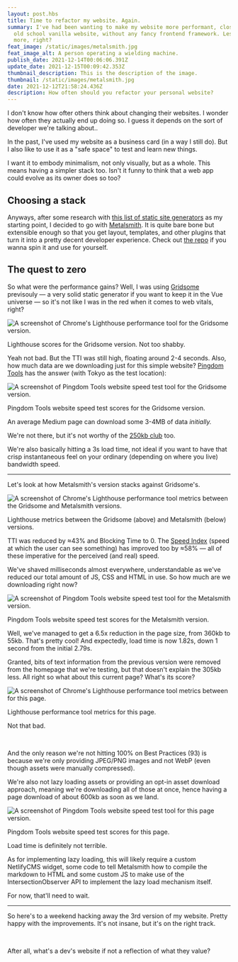 ```yaml
---
layout: post.hbs
title: Time to refactor my website. Again.
summary: I've had been wanting to make my website more performant, closer to an
  old school vanilla website, without any fancy frontend framework. Less is
  more, right?
feat_image: /static/images/metalsmith.jpg
feat_image_alt: A person operating a wielding machine.
publish_date: 2021-12-14T00:06:06.391Z
update_date: 2021-12-15T00:09:42.353Z
thumbnail_description: This is the description of the image.
thumbnail: /static/images/metalsmith.jpg
date: 2021-12-12T21:58:24.436Z
description: How often should you refactor your personal website?
---
```

I don't know how ofter others think about changing their websites. I wonder how often they actually end up doing so. I guess it depends on the sort of developer we're talking about..

In the past, I've used my website as a business card (in a way I still do). But I also like to use it as a "safe space" to test and learn new things.

I want it to embody minimalism, not only visually, but as a whole. This means having a simpler stack too. Isn't it funny to think that a web app could evolve as its owner does so too?

## Choosing a stack

Anyways, after some research with <a href="https://github.com/myles/awesome-static-generators" target="_blank">this list of static site generators</a> as my starting point, I decided to go with <a href="https://www.metalsmith.io/" target="_blank">Metalsmith</a>. It is quite bare bone but extensible enough so that you get layout, templates, and other plugins that turn it into a pretty decent developer experience. Check out <a href="https://github.com/mstrlaw/mstrlaw" target="_blank">the repo</a> if you wanna spin it and use for yourself.

## The quest to zero

So what were the performance gains? Well, I was using <a href="https://gridsome.org/" target="_blank">Gridsome</a> previsouly — a very solid static generator if you want to keep it in the Vue universe — so it's not like I was in the red when it comes to web vitals, right?

![A screenshot of Chrome's Lighthouse performance tool for the Gridsome version.](/static/images/old_lighthouse-min.jpg "Lighthouse scores for the Gridsome version. Not too shabby.")

<p class="u-ImageDescription">Lighthouse scores for the Gridsome version. Not too shabby.</p>

Yeah not bad. But the TTI was still high, floating around 2-4 seconds. Also, how much data are we downloading just for this simple website? <a href="https://tools.pingdom.com/" target="_blank">Pingdom Tools</a> has the answer (with Tokyo as the test location):

![A screenshot of Pingdom Tools website speed test tool for the Gridsome version.](/static/images/old_pingdom_tokyo-min.jpg "Pingdom Tools website speed test scores for the Gridsome version.")

<p class="u-ImageDescription">Pingdom Tools website speed test scores for the Gridsome version.</p>

An average Medium page can download some 3-4MB of data *initially.*

We're not there, but it's not worthy of the <a href="https://250kb.club/" target="_blank">250kb club</a> too.

We're also basically hitting a 3s load time, not ideal if you want to have that crisp instantaneous feel on your ordinary (depending on where you live) bandwidth speed.

<hr>

Let's look at how Metalsmith's version stacks against Gridsome's.

![A screenshot of Chrome's Lighthouse performance tool metrics between the Gridsome and Metalsmith versions.](/static/images/web_vitals_diference.png "Lighthouse metrics between the Gridsome (above) and Metalsmith (below) versions.")

<p class="u-ImageDescription">Lighthouse metrics between the Gridsome (above) and Metalsmith (below) versions.</p>

TTI was reduced by ≈43% and Blocking Time to 0. The <a href="https://web.dev/speed-index/" target="_blank">Speed Index</a> (speed at which the user can see something) has improved too by ≈58% — all of these imperative for the perceived (and real) speed.

We've shaved milliseconds almost everywhere, understandable as we've reduced our total amount of JS, CSS and HTML in use. So how much are we downloading right now?

![A screenshot of Pingdom Tools website speed test tool for the Metalsmith version.](/static/images/new_pingdom_tokyp.jpg "Pingdom Tools website speed test scores for the Metalsmith version.")

<p class="u-ImageDescription">Pingdom Tools website speed test scores for the Metalsmith version.</p>

Well, we've managed to get a 6.5x reduction in the page size, from 360kb to 55kb. That's pretty cool! And expectedly, load time is now 1.82s, down 1 second from the initial 2.79s.

Granted, bits of text information from the previous version were removed from the homepage that we're testing, but that doesn't explain the 305kb less. All right so what about this current page? What's its score?

![A screenshot of Chrome's Lighthouse performance tool metrics between for this page.](/static/images/new_post_lighthouse.jpg "Lighthouse performance tool metrics for this page.")

<p class="u-ImageDescription">Lighthouse performance tool metrics for this page.</p>

Not that bad.

<br>

And the only reason we're not hitting 100% on Best Practices (93) is because we're only providing JPEG/PNG images and not WebP (even though assets were manually compressed). 

We're also not lazy loading assets or providing an opt-in asset download approach, meaning we're downloading all of those at once, hence having a page download of about 600kb as soon as we land.

![A screenshot of Pingdom Tools website speed test tool for this page version.](/static/images/new_post_pingdom.jpg "Pingdom Tools website speed test scores for this page.")

<p class="u-ImageDescription">Pingdom Tools website speed test scores for this page.</p>

Load time is definitely not terrible.

As for implementing lazy loading, this will likely require a custom NetlifyCMS widget, some code to tell Metalsmith how to compile the markdown to HTML and some custom JS to make use of the IntersectionObserver API to implement the lazy load mechanism itself.

For now, that'll need to wait.

<hr>

So here's to a weekend hacking away the 3rd version of my website. Pretty happy with the improvements. It's not insane, but it's on the right track.

<br>

After all, what's a dev's website if not a reflection of what they value?